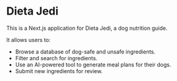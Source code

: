 # Dieta Jedi

This is a Next.js application for Dieta Jedi, a dog nutrition guide.

It allows users to:
- Browse a database of dog-safe and unsafe ingredients.
- Filter and search for ingredients.
- Use an AI-powered tool to generate meal plans for their dogs.
- Submit new ingredients for review.
